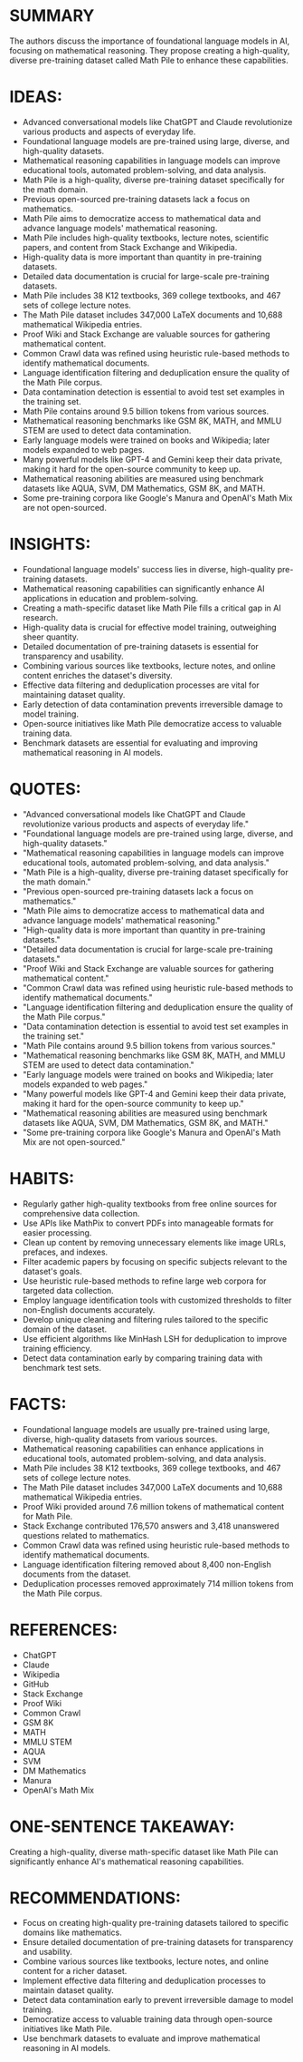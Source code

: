 # SUMMARY
The authors discuss the importance of foundational language models in AI, focusing on mathematical reasoning. They propose creating a high-quality, diverse pre-training dataset called Math Pile to enhance these capabilities.

# IDEAS:
- Advanced conversational models like ChatGPT and Claude revolutionize various products and aspects of everyday life.
- Foundational language models are pre-trained using large, diverse, and high-quality datasets.
- Mathematical reasoning capabilities in language models can improve educational tools, automated problem-solving, and data analysis.
- Math Pile is a high-quality, diverse pre-training dataset specifically for the math domain.
- Previous open-sourced pre-training datasets lack a focus on mathematics.
- Math Pile aims to democratize access to mathematical data and advance language models' mathematical reasoning.
- Math Pile includes high-quality textbooks, lecture notes, scientific papers, and content from Stack Exchange and Wikipedia.
- High-quality data is more important than quantity in pre-training datasets.
- Detailed data documentation is crucial for large-scale pre-training datasets.
- Math Pile includes 38 K12 textbooks, 369 college textbooks, and 467 sets of college lecture notes.
- The Math Pile dataset includes 347,000 LaTeX documents and 10,688 mathematical Wikipedia entries.
- Proof Wiki and Stack Exchange are valuable sources for gathering mathematical content.
- Common Crawl data was refined using heuristic rule-based methods to identify mathematical documents.
- Language identification filtering and deduplication ensure the quality of the Math Pile corpus.
- Data contamination detection is essential to avoid test set examples in the training set.
- Math Pile contains around 9.5 billion tokens from various sources.
- Mathematical reasoning benchmarks like GSM 8K, MATH, and MMLU STEM are used to detect data contamination.
- Early language models were trained on books and Wikipedia; later models expanded to web pages.
- Many powerful models like GPT-4 and Gemini keep their data private, making it hard for the open-source community to keep up.
- Mathematical reasoning abilities are measured using benchmark datasets like AQUA, SVM, DM Mathematics, GSM 8K, and MATH.
- Some pre-training corpora like Google's Manura and OpenAI's Math Mix are not open-sourced.

# INSIGHTS:
- Foundational language models' success lies in diverse, high-quality pre-training datasets.
- Mathematical reasoning capabilities can significantly enhance AI applications in education and problem-solving.
- Creating a math-specific dataset like Math Pile fills a critical gap in AI research.
- High-quality data is crucial for effective model training, outweighing sheer quantity.
- Detailed documentation of pre-training datasets is essential for transparency and usability.
- Combining various sources like textbooks, lecture notes, and online content enriches the dataset's diversity.
- Effective data filtering and deduplication processes are vital for maintaining dataset quality.
- Early detection of data contamination prevents irreversible damage to model training.
- Open-source initiatives like Math Pile democratize access to valuable training data.
- Benchmark datasets are essential for evaluating and improving mathematical reasoning in AI models.

# QUOTES:
- "Advanced conversational models like ChatGPT and Claude revolutionize various products and aspects of everyday life."
- "Foundational language models are pre-trained using large, diverse, and high-quality datasets."
- "Mathematical reasoning capabilities in language models can improve educational tools, automated problem-solving, and data analysis."
- "Math Pile is a high-quality, diverse pre-training dataset specifically for the math domain."
- "Previous open-sourced pre-training datasets lack a focus on mathematics."
- "Math Pile aims to democratize access to mathematical data and advance language models' mathematical reasoning."
- "High-quality data is more important than quantity in pre-training datasets."
- "Detailed data documentation is crucial for large-scale pre-training datasets."
- "Proof Wiki and Stack Exchange are valuable sources for gathering mathematical content."
- "Common Crawl data was refined using heuristic rule-based methods to identify mathematical documents."
- "Language identification filtering and deduplication ensure the quality of the Math Pile corpus."
- "Data contamination detection is essential to avoid test set examples in the training set."
- "Math Pile contains around 9.5 billion tokens from various sources."
- "Mathematical reasoning benchmarks like GSM 8K, MATH, and MMLU STEM are used to detect data contamination."
- "Early language models were trained on books and Wikipedia; later models expanded to web pages."
- "Many powerful models like GPT-4 and Gemini keep their data private, making it hard for the open-source community to keep up."
- "Mathematical reasoning abilities are measured using benchmark datasets like AQUA, SVM, DM Mathematics, GSM 8K, and MATH."
- "Some pre-training corpora like Google's Manura and OpenAI's Math Mix are not open-sourced."

# HABITS:
- Regularly gather high-quality textbooks from free online sources for comprehensive data collection.
- Use APIs like MathPix to convert PDFs into manageable formats for easier processing.
- Clean up content by removing unnecessary elements like image URLs, prefaces, and indexes.
- Filter academic papers by focusing on specific subjects relevant to the dataset's goals.
- Use heuristic rule-based methods to refine large web corpora for targeted data collection.
- Employ language identification tools with customized thresholds to filter non-English documents accurately.
- Develop unique cleaning and filtering rules tailored to the specific domain of the dataset.
- Use efficient algorithms like MinHash LSH for deduplication to improve training efficiency.
- Detect data contamination early by comparing training data with benchmark test sets.

# FACTS:
- Foundational language models are usually pre-trained using large, diverse, high-quality datasets from various sources.
- Mathematical reasoning capabilities can enhance applications in educational tools, automated problem-solving, and data analysis.
- Math Pile includes 38 K12 textbooks, 369 college textbooks, and 467 sets of college lecture notes.
- The Math Pile dataset includes 347,000 LaTeX documents and 10,688 mathematical Wikipedia entries.
- Proof Wiki provided around 7.6 million tokens of mathematical content for Math Pile.
- Stack Exchange contributed 176,570 answers and 3,418 unanswered questions related to mathematics.
- Common Crawl data was refined using heuristic rule-based methods to identify mathematical documents.
- Language identification filtering removed about 8,400 non-English documents from the dataset.
- Deduplication processes removed approximately 714 million tokens from the Math Pile corpus.

# REFERENCES:
- ChatGPT
- Claude
- Wikipedia
- GitHub
- Stack Exchange
- Proof Wiki
- Common Crawl
- GSM 8K
- MATH
- MMLU STEM
- AQUA
- SVM
- DM Mathematics
- Manura
- OpenAI's Math Mix

# ONE-SENTENCE TAKEAWAY:
Creating a high-quality, diverse math-specific dataset like Math Pile can significantly enhance AI's mathematical reasoning capabilities.

# RECOMMENDATIONS:
- Focus on creating high-quality pre-training datasets tailored to specific domains like mathematics.
- Ensure detailed documentation of pre-training datasets for transparency and usability.
- Combine various sources like textbooks, lecture notes, and online content for a richer dataset.
- Implement effective data filtering and deduplication processes to maintain dataset quality.
- Detect data contamination early to prevent irreversible damage to model training.
- Democratize access to valuable training data through open-source initiatives like Math Pile.
- Use benchmark datasets to evaluate and improve mathematical reasoning in AI models.